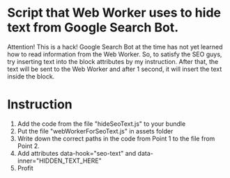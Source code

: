 # Script that Web Worker uses to hide text from Google Search Bot.

Attention! This is a hack!
Google Search Bot at the time has not yet learned how to read information from the Web Worker.
So, to satisfy the SEO guys, try inserting text into the block attributes by my instruction.
After that, the text will be sent to the Web Worker and after 1 second, it will insert the text inside the block.

# Instruction

1. Add the code from the file "hideSeoText.js" to your bundle
2. Put the file "webWorkerForSeoText.js" in assets folder
3. Write down the correct paths in the code from Point 1 to the file from Point 2.
4. Add attributes data-hook="seo-text" and data-inner="HIDDEN_TEXT_HERE"
5. Profit